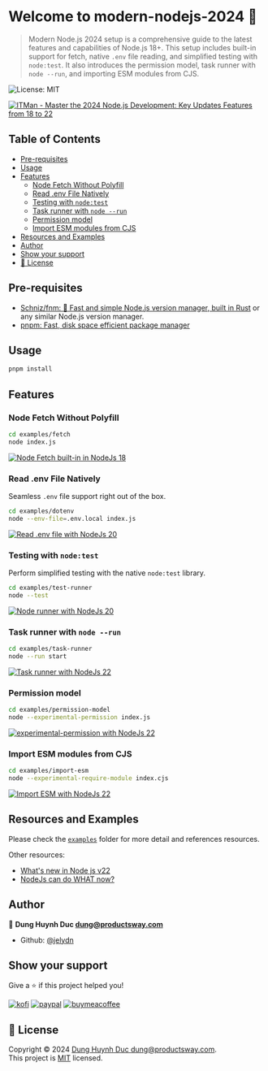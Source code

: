 # Welcome to modern-nodejs-2024 👋
> Modern Node.js 2024 setup is a comprehensive guide to the latest features and capabilities of Node.js 18+. This setup includes built-in support for fetch, native `.env` file reading, and simplified testing with `node:test`. It also introduces the permission model, task runner with `node --run`, and importing ESM modules from CJS. 

![License: MIT](https://img.shields.io/badge/License-MIT-yellow.svg)

[![ITMan - Master the 2024 Node.js Development: Key Updates Features from 18 to 22](https://i.ytimg.com/vi/HeuLPpc3x04/hqdefault.jpg)](https://www.youtube.com/watch?v=HeuLPpc3x04)

## Table of Contents
  - [Pre-requisites](#pre-requisites)
  - [Usage](#usage)
  - [Features](#features)
    - [Node Fetch Without Polyfill](#node-fetch-without-polyfill)
    - [Read .env File Natively](#read-env-file-natively)
    - [Testing with `node:test`](#testing-with-nodetest)
    - [Task runner with `node --run`](#task-runner-with-node-run)
    - [Permission model](#permission-model)
    - [Import ESM modules from CJS](#import-esm-modules-from-cjs)
  - [Resources and Examples](#resources-and-examples)
  - [Author](#author)
  - [Show your support](#show-your-support)
  - [📝 License](#📝-license)

## Pre-requisites

- [Schniz/fnm: 🚀 Fast and simple Node.js version manager, built in Rust](https://github.com/Schniz/fnm) or any similar Node.js version manager.
- [pnpm: Fast, disk space efficient package manager](https://pnpm.io/)

## Usage

```bash
pnpm install
```

## Features
### Node Fetch Without Polyfill

```sh
cd examples/fetch
node index.js
```

[![Node Fetch built-in in NodeJs 18](https://i.gyazo.com/4aedf45ff0747307dd231c4940711cbd.gif)](https://gyazo.com/4aedf45ff0747307dd231c4940711cbd)


### Read .env File Natively

Seamless `.env` file support right out of the box.

```sh
cd examples/dotenv
node --env-file=.env.local index.js
```

[![Read .env file  with NodeJs 20](https://i.gyazo.com/69fc0f7279ba4946b51f4e686be0a0ff.gif)](https://gyazo.com/69fc0f7279ba4946b51f4e686be0a0ff)

### Testing with `node:test`

Perform simplified testing with the native `node:test` library.

```sh
cd examples/test-runner
node --test
```

[![Node runner with NodeJs 20](https://i.gyazo.com/ba01f3bbcce55a1da1118eedabac5dec.gif)](https://gyazo.com/ba01f3bbcce55a1da1118eedabac5dec)

### Task runner with `node --run`

```sh
cd examples/task-runner
node --run start
```

[![Task runner with NodeJs 22](https://i.gyazo.com/9f95d9e7399bab3bb9422c051f89defc.gif)](https://gyazo.com/9f95d9e7399bab3bb9422c051f89defc)
### Permission model

```sh
cd examples/permission-model
node --experimental-permission index.js
```

[![experimental-permission with NodeJs 22](https://i.gyazo.com/908b473c571103b7aecba6725c0025cb.gif)](https://gyazo.com/908b473c571103b7aecba6725c0025cb)

### Import ESM modules from CJS

```sh
cd examples/import-esm
node --experimental-require-module index.cjs
```

[![Import ESM with NodeJs 22](https://i.gyazo.com/52a555700892cd7c246debb7d6d1324c.gif)](https://gyazo.com/52a555700892cd7c246debb7d6d1324c)

## Resources and Examples

Please check the [`examples`](./examples/) folder for more detail and references resources.

Other resources:
 - [What's new in Node js v22](https://youtu.be/eZfLkVDJPTg)
 - [NodeJs can do WHAT now?](https://youtube.com/shorts/J3W3s5O9wAs)

## Author

👤 **Dung Huynh Duc <dung@productsway.com>**

-   Github: [@jelydn](https://github.com/jelydn)

## Show your support

Give a ⭐️ if this project helped you!

[![kofi](https://img.shields.io/badge/Ko--fi-F16061?style=for-the-badge&logo=ko-fi&logoColor=white)](https://ko-fi.com/dunghd)
[![paypal](https://img.shields.io/badge/PayPal-00457C?style=for-the-badge&logo=paypal&logoColor=white)](https://paypal.me/dunghd)
[![buymeacoffee](https://img.shields.io/badge/Buy_Me_A_Coffee-FFDD00?style=for-the-badge&logo=buy-me-a-coffee&logoColor=black)](https://www.buymeacoffee.com/dunghd)

## 📝 License

Copyright © 2024 [Dung Huynh Duc <dung@productsway.com>](https://github.com/jelydn).<br />
This project is [MIT](https://github.com/jelydn/modern-nodejs-2024/blob/master/LICENSE) licensed.

